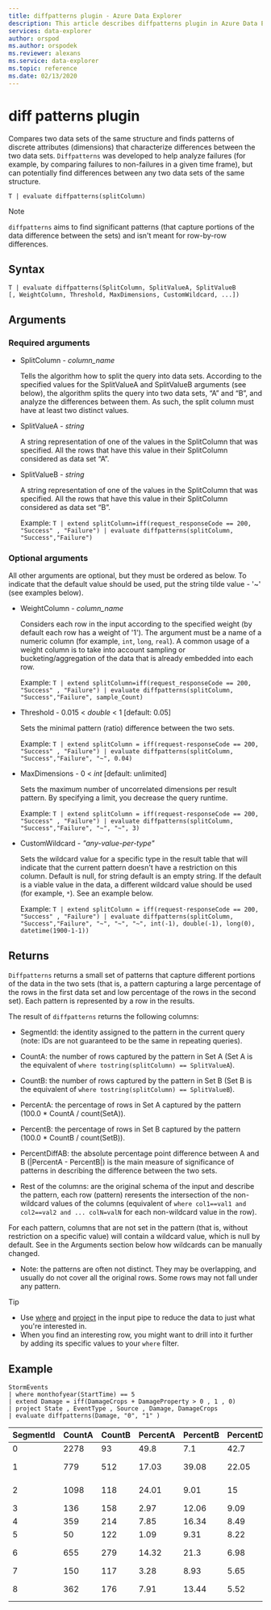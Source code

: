 ```yaml
---
title: diffpatterns plugin - Azure Data Explorer
description: This article describes diffpatterns plugin in Azure Data Explorer.
services: data-explorer
author: orspod
ms.author: orspodek
ms.reviewer: alexans
ms.service: data-explorer
ms.topic: reference
ms.date: 02/13/2020
---
```

# diff patterns plugin

Compares two data sets of the same structure and finds patterns of discrete attributes (dimensions) that characterize differences between the two data sets.
 `Diffpatterns` was developed to help analyze failures (for example, by comparing failures to non-failures in a given time frame), but can potentially find differences between any two data sets of the same structure. 

```kusto
T | evaluate diffpatterns(splitColumn)
```
> [!NOTE]
> `diffpatterns` aims to find significant patterns (that capture portions of the data difference between the sets) and isn't meant for row-by-row differences.

## Syntax

`T | evaluate diffpatterns(SplitColumn, SplitValueA, SplitValueB [, WeightColumn, Threshold, MaxDimensions, CustomWildcard, ...])` 

## Arguments 

### Required arguments

* SplitColumn - *column_name*

    Tells the algorithm how to split the query into data sets. According to the specified values for the SplitValueA and SplitValueB arguments (see below), the algorithm splits the query into two data sets, “A” and “B”, and analyze the differences between them. As such, the split column must have at least two distinct values.

* SplitValueA - *string*

    A string representation of one of the values in the SplitColumn that was specified. All the rows that have this value in their SplitColumn considered as data set “A”.

* SplitValueB - *string*

    A string representation of one of the values in the SplitColumn that was specified. All the rows that have this value in their SplitColumn considered as data set  “B”.

    Example: `T | extend splitColumn=iff(request_responseCode == 200, "Success" , "Failure") | evaluate diffpatterns(splitColumn, "Success","Failure") `

### Optional arguments

All other arguments are optional, but they must be ordered as below. To indicate that the default value should be used, put the string tilde value - '~' (see examples below).

* WeightColumn - *column_name*

    Considers each row in the input according to the specified weight (by default each row has a weight of '1'). The argument must be a name of a numeric column (for example, `int`, `long`, `real`).
    A common usage of a weight column is to take into account sampling or bucketing/aggregation of the data that is already embedded into each row.
    
    Example: `T | extend splitColumn=iff(request_responseCode == 200, "Success" , "Failure") | evaluate diffpatterns(splitColumn, "Success","Failure", sample_Count) `

* Threshold - 0.015 < *double* < 1 [default: 0.05]

    Sets the minimal pattern (ratio) difference between the two sets.

    Example:  `T | extend splitColumn = iff(request-responseCode == 200, "Success" , "Failure") | evaluate diffpatterns(splitColumn, "Success","Failure", "~", 0.04)`

* MaxDimensions  - 0 < *int* [default: unlimited]

    Sets the maximum number of uncorrelated dimensions per result pattern. By specifying a limit, you decrease the query runtime.

    Example:  `T | extend splitColumn = iff(request-responseCode == 200, "Success" , "Failure") | evaluate diffpatterns(splitColumn, "Success","Failure", "~", "~", 3)`

* CustomWildcard - *"any-value-per-type"*

    Sets the wildcard value for a specific type in the result table that will indicate that the current pattern doesn't have a restriction on this column.
    Default is null, for string default is an empty string. If the default is a viable value in the data, a different wildcard value should be used (for example, `*`).
    See an example below.

    Example: `T | extend splitColumn = iff(request-responseCode == 200, "Success" , "Failure") | evaluate diffpatterns(splitColumn, "Success","Failure", "~", "~", "~", int(-1), double(-1), long(0), datetime(1900-1-1))`

## Returns

`Diffpatterns` returns a small set of patterns that capture different portions of the data in the two sets (that is, a pattern capturing a large percentage of the rows in the first data set and low percentage of the rows in the second set). Each pattern is represented by a row in the results.

The result of `diffpatterns` returns the following columns:

* SegmentId: the identity assigned to the pattern in the current query (note: IDs are not guaranteed to be the same in repeating queries).

* CountA: the number of rows captured by the pattern in Set A (Set A is the equivalent of `where tostring(splitColumn) == SplitValueA`).

* CountB: the number of rows captured by the pattern in Set B (Set B is the equivalent of `where tostring(splitColumn) == SplitValueB`).

* PercentA: the percentage of rows in Set A captured by the pattern (100.0 * CountA / count(SetA)).

* PercentB: the percentage of rows in Set B captured by the pattern (100.0 * CountB / count(SetB)).

* PercentDiffAB: the absolute percentage point difference between A and B (|PercentA - PercentB|) is the main measure of significance of patterns in describing the difference between the two sets.

* Rest of the columns: are the original schema of the input and describe the pattern, each row (pattern) reresents the intersection of the non-wildcard values of the columns (equivalent of `where col1==val1 and col2==val2 and ... colN=valN` for each non-wildcard value in the row).

For each pattern, columns that are not set in the pattern (that is, without restriction on a specific value) will contain a wildcard value, which is null by default. See in the Arguments section below how wildcards can be manually changed.

* Note: the patterns are often not distinct. They may be overlapping, and usually do not cover all the original rows. Some rows may not fall under any pattern.

> [!TIP]
> * Use [where](./whereoperator.md) and [project](./projectoperator.md) in the input pipe to reduce the data to just what you're interested in.
> * When you find an interesting row, you might want to drill into it further by adding its specific values to your `where` filter.

## Example

<!-- csl: https://help.kusto.windows.net:443/Samples -->
```kusto
StormEvents 
| where monthofyear(StartTime) == 5
| extend Damage = iff(DamageCrops + DamageProperty > 0 , 1 , 0)
| project State , EventType , Source , Damage, DamageCrops
| evaluate diffpatterns(Damage, "0", "1" )
```

|SegmentId|CountA|CountB|PercentA|PercentB|PercentDiffAB|State|EventType|Source|DamageCrops|
|---|---|---|---|---|---|---|---|---|---|
|0|2278|93|49.8|7.1|42.7||Hail||0|
|1|779|512|17.03|39.08|22.05||Thunderstorm Wind|||
|2|1098|118|24.01|9.01|15|||Trained Spotter|0|
|3|136|158|2.97|12.06|9.09|||Newspaper||
|4|359|214|7.85|16.34|8.49||Flash Flood|||
|5|50|122|1.09|9.31|8.22|IOWA||||
|6|655|279|14.32|21.3|6.98|||Law Enforcement||
|7|150|117|3.28|8.93|5.65||Flood|||
|8|362|176|7.91|13.44|5.52|||Emergency Manager||
